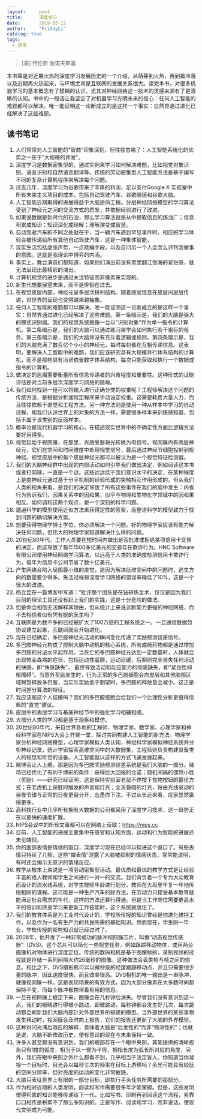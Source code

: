 ```yaml
---
layout:     post
title:      深度学习
date:       2019-05-12
author:     "FridayLi"
catalog: true
tags:
  - 读书
---
```


>  [美] 特伦斯 谢诺夫斯基

本书算是对近期火热的深度学习发展历史的一个介绍，从萌芽到火热，再到被冷落以及近期再火热起来，与环境尤其是互联网的发展关系很大。读完本书，对很多机器学习的基本概念有了模糊的认识，尤其对神经网络这一技术的灵感来源有了更清晰的认知。书中的一段话让我坚定了对机器学习光明未来的信心：任何人工智能的难题都可以解决。唯一能证明这一论断成立的是这样一个事实：自然界通过进化已经解决了这些难题。

## 读书笔记
1. 人们常常对人工智能的“智商”印象深刻，但往往忽略了：人工智能系统化的优势之一在于“大规模的并发”。
2. 深度学习是数据密集型的，通过实例来学习如何解决难题，比如视觉对象识别、语音识别和自然语言翻译等。传统的劳动密集型人工智能方法是基于编写不同的复杂计算机程序来解决每个问题。
3. 过去几年，深度学习为谷歌带来了丰厚的利润，足以支付Google X 实验室中所有未来主义项目的成本，包括自动驾驶汽车、谷歌眼镜和谷歌大脑。
4. 人工智能近期取得的进展得益于大脑逆向工程。分层神经网络模型的学习算法受到了神经元之间的交流方式的启发，并依据经验进行了改进。
5. 如果说数据是新时代的石油，那么学习算法就是从中提取信息的炼油厂；信息积累成知识；知识深化成理解；理解演变成智慧。
6. 自动驾驶汽车的不同之处就在于，当一辆汽车遇到罕见事件时，相应的学习体验会被传递给所有其他自动驾驶汽车，这是一种集体智能。
7. 现实生活包括虚张声势，一点欺骗手段，以及自问另一个人会怎么评判我做事的意图。这就是我理论中博弈的内涵。
8. 事实上，舞台演员们都知道，如果他们演出前没有胃里翻江倒海的紧张感，就无法呈现出最精彩的演出。
9. 计算机视觉的进步是通过关注特征而非像素来实现的。
10. 新生代想要展望未来，而不是徘徊在过去。
11. 在视觉皮层内部，神经元呈多层次排列结构。随着感官信息在皮层间层层传递，对世界的呈现也变得越来越抽象。
12. 任何人工智能的难题都可以解决。唯一能证明这一论断成立的是这样一个事实：自然界通过进化已经解决了这些难题。第一条暗示是，我们的大脑是强大的模式识别器。我们的视觉系统就像一台以“识别对象”作为单一指令的计算机。第二条暗示是，我们的大脑可以通过练习来学会如何执行若干艰巨的任务。第三条暗示是，我们的大脑并没有充斥着逻辑或规则。第四条暗示是，我们的大脑充满了数百亿个小小的神经元，每时每刻都在互相传递信息。这表明，要解决人工智能中的难题，我们应该研究具有大规模并行体系结构的计算机，而不是那些具有冯诺依曼数字体系结构、每次只能获取和执行一个数据或指令的计算机。
13. 做决定的恶魔需要衡量所有信息传递者的兴奋程度和重要性。这种形式的证据评估是对当前多层次深度学习网络的隐喻。
14. 我们如何找到一组可以将输入进行正确分类的权重呢？工程师解决这个问题的传统方法，是根据分析或特定程序来手动设定权重。这需要耗费大量人力，而且往往依赖于直觉和工程方法。另一种方法则是使用一种从样本中学习的自动过程，和我们认识世界上的对象的方法一样。需要很多样本来训练感知器，包括不属于该类别的反面样本。
15. 概率论是现代机器学习的核心，在描述现实世界中的不确定性方面比逻辑方法要好用得多。
16. 视觉起始于视网膜，在那里，光感受器将光转换为电信号。视网膜内有两层神经元，它们在空间和时间维度中处理视觉信号，最后通过神经节细胞投射到视神经。视觉皮层中的每个皮层神经元都可以被认为是一个视觉特征检测器。
17. 我们的大脑神经群中出现的内部活动如何引导我们做出决定，例如阅读这本书或者打网球，一直是一个谜。这些远远低于我们意识水平的决定，在某种程度上是由神经元通过基于分子机制的经验形成的突触相互作用形成的。但从我们人类的视角来看，是我们的决定导致了所有这些事件在我们的脑中发生：内省行为告诉我们，因果关系中的因和果，似乎与物理和生物化学领域中的因和果相反。如何调和这两个观点，是一个深刻的科学问题。
18. 邋遢科学的模型使用近似方法来获得定性的答案，而整洁科学的模型致力于找到问题的确切解决方案。
19. 想要获得物理学博士学位，你必须解决一个问题。好的物理学家应该有能力解决任何问题，但伟大的物理学家知道解决什么样的问题。
20. 20世纪80年代，工作人员要在短时间内做出是否批准或拒绝某项信用卡交易的决定，而这导致了每年1500多亿美元的交易存在欺诈行为。HNC Software 有限公司使用神经网络学习算法，以远高于人类的准确度检测信用卡欺诈行为，每年为信用卡公司节省了数十亿美元。
21. 产生网络会陷入局部最小值的直觉，是因为解决低维空间中的问题时，逃生方向的数量要少得多。失活过程将深度学习网络的错误率降低了10%，这是一个很大的改进。
22. 杨立昆在一篇博客中写道：“批评整个团队是在钻研炼金术，仅仅是因为我们目前的理论工具还没有赶上我们的实践，这是十分危险的做法。
23. 但是你会相信无法解释其理由，但从统计上来说诊断能力更强的神经网络，而不去相信看似有凭有据的医生吗？
24. 互联网是为数不多的已经被扩大了100万倍的工程系统之一。一旦通信数据包协议建立起来，互联网就会开始进化。
25. 现在已经确定，多巴胺神经元活动的瞬间变化传递了奖励预测误差信号。
26. 多巴胺神经元构成了控制大脑中动机的核心系统，所有成瘾药物都是通过增加多巴胺的分泌水平起作用。当死亡的多巴胺神经元达到一定数量时，人体就会出现帕金森病的症状、包括运动性震颤，运动迟缓，后期则完全丧失任何活动的快感，即“快感缺失”， 最终导致活动和反应能力的彻底缺失，即”紧张性抑郁障碍”。当意外奖励发生时，行为正常的多巴胺细胞会向皮层和其他脑部区域短暂释放多巴胺，当实际奖励低于期望时，多巴胺的释放量会减少。这正是时间差分算法的特征。
27. 我应该和这个人结婚吗？我们的多巴胺细胞会给我们一个比理性分析更值得信赖的“直觉”建议。
28. 皮层中的表层学习与基底神经节中的强化学习相辅相成。
29. 大部分人类的学习都是基于观察和模仿。
30. 20世纪80年代，来自世界各地的工程师、物理学家、数学家、心理学家和神经科学家在NIPS大会上齐聚一堂，探讨共同构建人工智能的新方法。物理学家分析神经网络模型，心理学家模拟人类认知，神经科学家模拟神经系统并分析神经记录，统计学家探索高维空间中的大数据集，工程师则负责构建具备类人的视觉和听觉的设备。人工智能就以这样的方式飞速发展起来。
31. 赌博会让人上瘾，那是因为多巴胺奖励预测误差系统是我们大脑的一部分。赌场已经优化了有利于博彩的条件：获得巨大回报的允诺；随机间隔的偶然小胜（奖励）——研究已经证明，这是保持实验室老鼠不停按下食物按钮的最佳方式；在老虎机上获胜时触发的声音和灯光；全天昏暗的灯光，将由光线驱动的昼夜节律与正常的日夜更替分开，怂恿你下注。不过从长远来看，庄家显然赢得更多。
32. 高科技行业中几乎所有拥有大数据的公司都采用了深度学习技术，这一趋势正在以更快的速度扩散。
33. NIPS会议中的所有文章都可以在网络上获取：https://nips.cc
34. 目前，人工智能的进展主要集中在感官和认知方面，运动和行为智能的进展还未见端倪。
35. 你的面部表情是情绪的窗口，深度学习现在已经可以探进这个窗口了。有些表情只持续了几帧，这些“微表情”泄露了大脑被抑制的情感状态，常常能说明，有时还会揭示无意识的情绪反应。
36. 教学从根本上来说是一项劳动密集型活动。最优质和最优的教学方式是让经验丰富的成人教师和学生之间进行一对一的交流。我们背负着一个专为大众教育而设计的流水线系统，对学生按照年龄进行划分，教师在大班里年复一年地传授相同的课程。这可能是一种生产汽车的好方法，在劳动力只接受基本教育就能满足社会需求的年代，这样的方法还算行得通。但是当工作岗位需要更高水平的培训和终身学习来更新工作技能时，这个系统就落伍了。
37. 我们的教育体系是为工业时代设计的，学校所传授的知识曾经是你进化维持工作，以及作为一名有生产力的共民所需的基础知识。然而现在，学生刚一毕业，学校传授的那些知识就已经过时了。
38. 2008年，他开发了一种非常成功的脉冲视网膜芯片，叫做“动态视觉传感器”（DVS)。这个芯片可以简化一些视觉任务，例如跟踪移动物体，或用两台摄像机对物体进行深度定位。传统的数码相机是基于图像帧的，录制视频的过程就是存储一系列间隔大约26毫秒的图像。这种做法会丢失帧与帧之间的信息。相比之下，DVS摄影机可以以微秒级的经度跟踪移动点，并且只需要很少量的脉冲，因此速度很快，而且效率很高。DVS相机的唯一输出是一串脉冲，就像视网膜一样。这是表现场景的有效方式，因为大部分像素在大多数时间都保持不变，而每个脉冲都携带着有用的信息。
39. 一旦在视网膜上稳定下来，图像会在几秒钟后消失。尽管我们没有意识到这一点，我们的眼睛进行得微小跳动，即微跳动，每秒钟都会发生好几次，每次跳动都会刷新我们大脑内部针对外部世界所搭建的模型。当外部世界的某些事物发生移动时，视网膜会及时向上报告，它们的报告还更新了大脑的外界模型。
40. 这种对闪光滞后效应的解释，意味着大脑是“后发性的”而非“预测性的”；也就是说，大脑不断修改历史，使有意识的现在与未来保持一致。
41. 许多人甚至都没有意识到，我们的眼部存在一个眼中央凹，其能提供的清晰视角只有1度的弧度，相当于以一臂为半径，拇指长度为弧长所对应的角度，另外，我们在眼中央凹之外什么都看不到，几乎相当于法定盲人。你知道当你凝视一个目标时，目光会以每秒三次的频率在目标上游移吗？余光可能具有较低的空间分辨率，但对亮度的运动的变化非常敏感。
42. 大脑只表征世界上有限的一部分目标，即执行手头任务所需要的那部分。
43. 作为相对近期的人类发明，阅读和写作需要很多年才能掌握。但是，这些发明使得积累的知识能够传递给下一代，比如写书、印制再到阅读这个流程，紧靠口口相传是积累不了那么多知识的。正是写作、阅读和学习，而非说话，使现代文明成为可能。